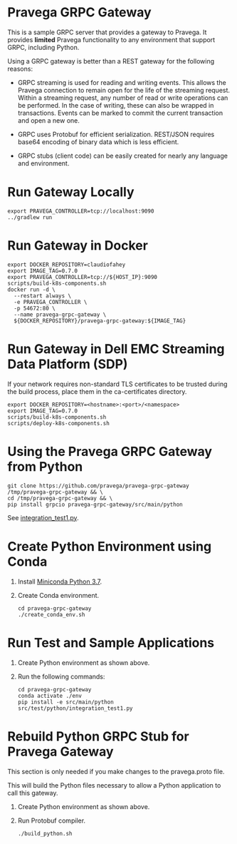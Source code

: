 # Pravega GRPC Gateway

This is a sample GRPC server that provides a gateway to Pravega.
It provides **limited** Pravega functionality to any environment that support GRPC, including Python.

Using a GRPC gateway is better than a REST gateway for the following reasons:

- GRPC streaming is used for reading and writing events. This allows the Pravega connection to remain open for the life
  of the streaming request. Within a streaming request, any number of read or write operations can be performed.
  In the case of writing, these can also be wrapped in transactions. 
  Events can be marked to commit the current transaction and open a new one.
  
- GRPC uses Protobuf for efficient serialization.
  REST/JSON requires base64 encoding of binary data which is less efficient.
  
- GRPC stubs (client code) can be easily created for nearly any language and environment.

# Run Gateway Locally

```
export PRAVEGA_CONTROLLER=tcp://localhost:9090
../gradlew run
```

# Run Gateway in Docker

```
export DOCKER_REPOSITORY=claudiofahey
export IMAGE_TAG=0.7.0
export PRAVEGA_CONTROLLER=tcp://${HOST_IP}:9090
scripts/build-k8s-components.sh
docker run -d \
  --restart always \
  -e PRAVEGA_CONTROLLER \
  -p 54672:80 \
  --name pravega-grpc-gateway \
  ${DOCKER_REPOSITORY}/pravega-grpc-gateway:${IMAGE_TAG}
```

# Run Gateway in Dell EMC Streaming Data Platform (SDP)

If your network requires non-standard TLS certificates to be trusted during the build process, 
place them in the ca-certificates directory.

```
export DOCKER_REPOSITORY=<hostname>:<port>/<namespace>
export IMAGE_TAG=0.7.0
scripts/build-k8s-components.sh
scripts/deploy-k8s-components.sh
```

# Using the Pravega GRPC Gateway from Python

```
git clone https://github.com/pravega/pravega-grpc-gateway /tmp/pravega-grpc-gateway && \
cd /tmp/pravega-grpc-gateway && \
pip install grpcio pravega-grpc-gateway/src/main/python
```

See [integration_test1.py](pravega-grpc-gateway/src/test/python/integration_test1.py).

# Create Python Environment using Conda

1. Install [Miniconda Python 3.7](https://docs.conda.io/en/latest/miniconda.html).

2. Create Conda environment.
    ```
    cd pravega-grpc-gateway
    ./create_conda_env.sh
    ```

# Run Test and Sample Applications

1. Create Python environment as shown above.

2. Run the following commands:
    ```
    cd pravega-grpc-gateway
    conda activate ./env
    pip install -e src/main/python
    src/test/python/integration_test1.py
    ```

# Rebuild Python GRPC Stub for Pravega Gateway

This section is only needed if you make changes to the pravega.proto file.

This will build the Python files necessary to allow a Python application to call this gateway.

1. Create Python environment as shown above.

2. Run Protobuf compiler.
    ```
    ./build_python.sh
    ```
